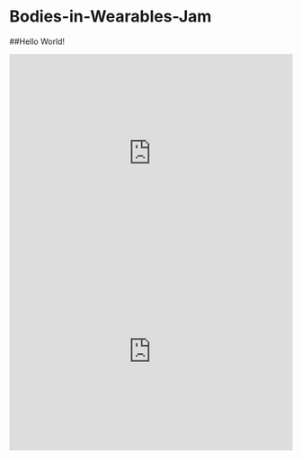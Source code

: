 # Bodies-in-Wearables-Jam

##Hello World!

<div style="position:relative;height:0;padding-bottom:70%;overflow:hidden;"><iframe style="position:absolute;top:0;left:0;width:100%;height:100%;" src="https://makecode.adafruit.com/#pub:_e0f72sVHa6zz" frameborder="0" sandbox="allow-popups allow-forms allow-scripts allow-same-origin"></iframe></div>

<div style="position:relative;height:0;padding-bottom:70%;overflow:hidden;"><iframe style="position:absolute;top:0;left:0;width:100%;height:100%;" src="https://makecode.adafruit.com/#pub:_e0f72sVHa6zz" frameborder="0" sandbox="allow-popups allow-forms allow-scripts allow-same-origin"></iframe></div>

<script src="https://makecode.com/gh-pages-embed.js"></script><script>makeCodeRender("{{ site.makecode.home_url }}", "{{ site.github.owner_name }}/{{ site.github.repository_name }}");</script>

